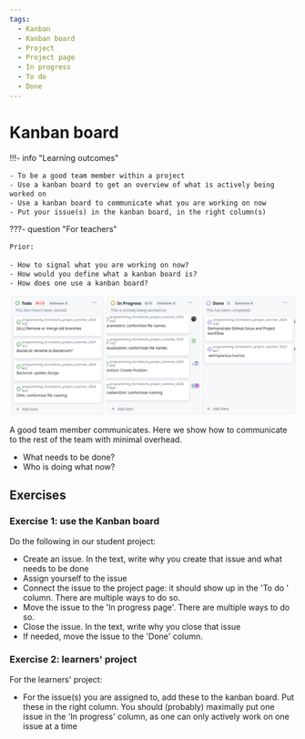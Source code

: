 ```yaml
---
tags:
  - Kanban
  - Kanban board
  - Project
  - Project page
  - In progress
  - To do
  - Done
---
```


# Kanban board

!!!- info "Learning outcomes"

    - To be a good team member within a project
    - Use a kanban board to get an overview of what is actively being worked on
    - Use a kanban board to communicate what you are working on now
    - Put your issue(s) in the kanban board, in the right column(s)

???- question "For teachers"

    Prior:

    - How to signal what you are working on now?
    - How would you define what a kanban board is?
    - How does one use a kanban board?

![A well-used kanban board](kanban_board.png)

A good team member communicates.
Here we show how to communicate to the rest of the team with minimal overhead.

- What needs to be done?
- Who is doing what now?

## Exercises

### Exercise 1: use the Kanban board

Do the following in our student project:

- Create an issue. In the text, write why you create that issue and what needs
  to be done
- Assign yourself to the issue
- Connect the issue to the project page: it should show up in the
  'To do ' column. There are multiple ways to do so.
- Move the issue to the 'In progress page'. There are multiple ways to do so.
- Close the issue. In the text, write why you close that issue
- If needed, move the issue to the 'Done' column.

### Exercise 2: learners' project

For the learners' project:

- For the issue(s) you are assigned to, add these to the kanban board.
  Put these in the right column. You should (probably)
  maximally put one issue in the 'In progress' column, as one can only
  actively work on one issue at a time

